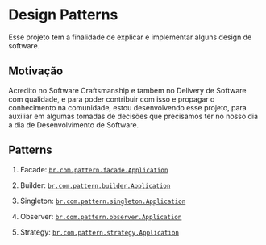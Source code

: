 # Design Patterns


Esse projeto tem a finalidade de explicar e implementar alguns design de software.


## Motivação
Acredito no Software Craftsmanship e tambem no Delivery de Software com qualidade, 
e para poder contribuir com isso e propagar o conhecimento na comunidade, estou desenvolvendo esse projeto, 
para auxiliar em algumas tomadas de decisões que precisamos ter no nosso dia a dia de Desenvolvimento de Software.


## Patterns
1. Facade: [`br.com.pattern.facade.Application`](https://github.com/jRaphaDev/design-pattern-project/tree/master/src/main/java/br/com/pattern/facade)

2. Builder: [`br.com.pattern.builder.Application`](https://github.com/jRaphaDev/design-pattern-project/tree/master/src/main/java/br/com/pattern/builder)

3. Singleton: [`br.com.pattern.singleton.Application`](https://github.com/jRaphaDev/design-pattern-project/tree/master/src/main/java/br/com/pattern/singleton)

4. Observer: [`br.com.pattern.observer.Application`](https://github.com/jRaphaDev/design-pattern-project/tree/master/src/main/java/br/com/pattern/observer)

4. Strategy: [`br.com.pattern.strategy.Application`](https://github.com/jRaphaDev/design-pattern-project/tree/master/src/main/java/br/com/pattern/strategy)


